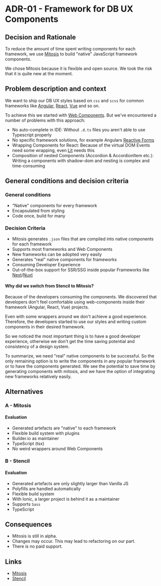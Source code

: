 # ADR-01 - Framework for DB UX Components

## Decision and Rationale

To reduce the amount of time spent writing components for each framework, we use [Mitosis](https://github.com/BuilderIO/mitosis) to build "native" JavaScript framework components.

We chose Mitosis because it is flexible and open source. We took the risk that it is quite new at the moment.

## Problem description and context

We want to ship our DB UX styles based on `css` and `scss` for common frameworks like [Angular](https://angular.io/), [React](https://reactjs.org/), [Vue](https://vuejs.org/) and so on.

To achieve this we started with [Web Components](https://github.com/db-ui/elements).
But we've encountered a number of problems with this approach:

-   No auto-complete in IDE: Without `.d.ts` files you aren't able to use Typescript properly
-   No specific framework solutions, for example Angulars [Reactive Forms](https://angular.io/guide/reactive-forms)
-   Wrapping Components for React: Because of the virtual DOM Events need some wrapping, even [Lit](https://lit.dev/docs/frameworks/react/) needs this
-   Composition of nested Components (Accordion & AccordionItem etc.): Writing a components with shadow-dom and nesting is complex and time-consuming

## General conditions and decision criteria

### General conditions

-   "Native" components for every framework
-   Encapsulated from styling
-   Code once, build for many

### Decision Criteria

-   Mitosis generates `.json` files that are compiled into native components for each framework
-   Supports most frameworks and Web Components
-   New frameworks can be adopted very easily
-   Generates "real" native components for frameworks
-   Consuming Developer Experience
-   Out-of-the-box support for SSR/SSG inside popular Frameworks like [Next](https://nextjs.org/)/[Nuxt](https://nuxt.com/)

#### Why did we switch from Stencil to Mitosis?

Because of the developers consuming the components. We discovered that developers don't feel comfortable using web-components inside their framework (Angular, React, Vue) projects.

Even with some wrappers around we don't achieve a good experience. Therefore, the developers started to use our styles and writing custom components in their desired framework.

So we noticed the most important thing is to have a good developer experience, otherwise we don't get the time saving potential and consistency of a design system.

To summarize, we need "real" native components to be successful. So the only remaining option is to write the components in any popular framework or to have the components generated. We see the potential to save time by generating components with mitosis, and we have the option of integrating new frameworks relatively easily.

## Alternatives

### A - Mitosis

#### Evaluation

-   Generated artefacts are "native" to each framework
-   Flexible build system with plugins
-   Builder.io as maintainer
-   TypeScript (tsx)
-   No weird wrappers around Web Components

### B - Stencil

#### Evaluation

-   Generated artefacts are only slightly larger than Vanilla JS
-   Polyfills are handled automatically
-   Flexible build system
-   With Ionic, a larger project is behind it as a maintainer
-   Supports `Sass`
-   TypeScript

## Consequences

-   Mitosis is still in alpha.
-   Changes may occur. This may lead to refactoring on our part.
-   There is no paid support.

## Links

-   [Mitosis](https://github.com/BuilderIO/mitosis)
-   [Stencil](https://stenciljs.com/)
